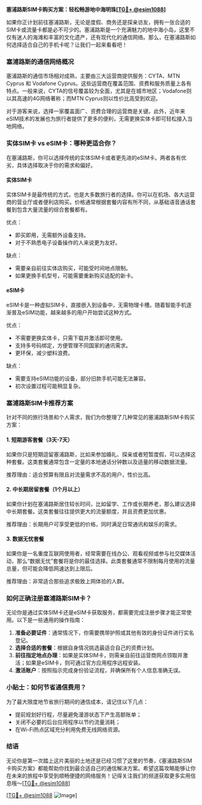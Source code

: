 **塞浦路斯SIM卡购买方案：轻松畅游地中海明珠[[TG💪+ @esim1088](https://t.me/s/esim1088)]**

如果你正计划前往塞浦路斯，无论是度假、商务还是探亲访友，拥有一张合适的SIM卡或流量卡都是必不可少的。塞浦路斯是一个充满魅力的地中海小岛，这里不仅有迷人的海滩和丰富的文化遗产，还有现代化的通信网络。那么，在塞浦路斯如何选择适合自己的手机卡呢？让我们一起来看看吧！

### 塞浦路斯的通信网络概况

塞浦路斯的通信市场相对成熟，主要由三大运营商提供服务：CYTA、MTN Cyprus 和 Vodafone Cyprus。这些运营商在覆盖范围、资费和服务质量上各有特点。一般来说，CYTA的信号覆盖较为全面，尤其是在城市地区；Vodafone则以其高速的4G网络著称；而MTN Cyprus则以性价比高受到欢迎。

对于游客来说，选择一家覆盖面广、资费合理的运营商是关键。此外，近年来eSIM技术的发展也为旅行者提供了更多的便利，无需更换实体卡即可轻松接入当地网络。

### 实体SIM卡 vs eSIM卡：哪种更适合你？

在塞浦路斯，你可以选择传统的实体SIM卡或者更先进的eSIM卡。两者各有优劣，具体选择取决于你的需求和偏好。

#### 实体SIM卡

实体SIM卡是最传统的方式，也是大多数旅行者的选择。你可以在机场、各大运营商的营业厅或者便利店购买。价格通常根据套餐内容有所不同，从基础语音通话套餐到包含大量流量的综合套餐都有。

优点：
- 即买即用，无需额外设备支持。
- 对于不熟悉电子设备操作的人来说更为友好。

缺点：
- 需要亲自前往实体店购买，可能受时间地点限制。
- 如果更换手机型号，可能需要重新购买适配的新卡。

#### eSIM卡

eSIM卡是一种虚拟SIM卡，直接嵌入到设备中，无需物理卡槽。随着智能手机逐渐普及eSIM功能，越来越多的用户开始尝试这种方式。

优点：
- 不需要更换实体卡，只需下载并激活即可使用。
- 支持多号码绑定，方便管理不同国家的通讯需求。
- 更环保，减少塑料浪费。

缺点：
- 需要支持eSIM功能的设备，部分旧款手机可能无法兼容。
- 初次设置过程可能稍显复杂。

### 塞浦路斯SIM卡推荐方案

针对不同的旅行场景和个人需求，我们为你整理了几种常见的塞浦路斯SIM卡购买方案：

#### 1. 短期游客套餐（3天-7天）

如果你只是短期逗留塞浦路斯，比如来参加婚礼、探亲或者短暂度假，可以选择这种套餐。这类套餐通常包含一定量的本地通话分钟数以及适量的移动数据流量。

推荐理由：适合预算有限且对流量需求不高的用户，性价比高。

#### 2. 中长期居留套餐（1个月以上）

如果你计划在塞浦路斯居住较长时间，比如留学、工作或长期养老，那么建议选择中长期套餐。这类套餐往往提供更大的流量额度，并且资费更加优惠。

推荐理由：长期用户可享受更低的价格，同时满足日常通讯和娱乐的需求。

#### 3. 数据无忧套餐

如果你是一名重度互联网使用者，经常需要在线办公、观看视频或参与社交媒体活动，那么“数据无忧”套餐将是你的最佳选择。此类套餐通常不限制每月使用的流量总量，但可能会降低网速达到上限后。

推荐理由：非常适合那些追求极致上网体验的人群。

### 如何正确注册塞浦路斯SIM卡？

无论你是通过实体SIM卡还是eSIM卡获取服务，都需要完成注册步骤才能正常使用。以下是一些通用的操作指南：

1. **准备必要证件**：通常情况下，你需要携带护照或其他有效的身份证件进行实名登记。
2. **选择合适的套餐**：根据自身情况挑选最适合自己的资费计划。
3. **前往指定地点办理**：如果是实体SIM卡，则需亲自前往运营商网点领取并激活；如果是eSIM卡，则可通过官方应用程序远程安装。
4. **激活账户**：按照指示完成身份验证流程，并确保所有个人信息准确无误。

### 小贴士：如何节省通信费用？

为了最大限度地节省旅行期间的通信成本，请记住以下几点：
- 提前规划好行程，尽量避免漫游状态下产生高额账单；
- 关闭不必要的后台应用程序以节约流量消耗；
- 在Wi-Fi热点区域充分利用免费无线网络资源。

### 结语

无论你是第一次踏上这片美丽的土地还是已经习惯了这里的节奏，《塞浦路斯SIM卡购买方案》都能帮助你找到最合适自己的通信解决方案。希望这篇攻略能够让你在未来的旅程中享受到顺畅便捷的网络服务！记得关注我们的频道获取更多实用信息哦～[[TG💪+ @esim1088](https://t.me/s/esim1088)]

[[TG💪+ @esim1088](https://t.me/s/esim1088) ![Image](https://i.postimg.cc/4NQfJmqS/Snipaste-2025-05-13-00-14-12.png)]